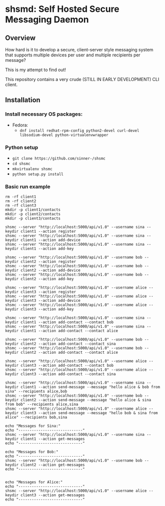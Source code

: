 # shsmd: Self Hosted Secure Messaging Daemon

## Overview

How hard is it to develop a secure, client-server style messaging system that supports multiple devices per user and multiple recipients per message?

This is my attempt to find out! 

This repository contains a very crude (STILL IN EARLY DEVELOPMENT) CLI client.

## Installation

### Install necessary OS packages:
  * Fedora:
    * `dnf install redhat-rpm-config python2-devel curl-devel libsodium-devel python-virtualenvwrapper`
  
### Python setup
  * `git clone https://github.com/sinner-/shsmc`
  * `cd shsmc`
  * `mkvirtualenv shsmc`
  * `python setup.py install`

### Basic run example
```
rm -rf client1
rm -rf client2
rm -rf client3
mkdir -p client1/contacts
mkdir -p client2/contacts
mkdir -p client3/contacts

shsmc --server "http://localhost:5000/api/v1.0" --username sina --keydir client1 --action register
shsmc --server "http://localhost:5000/api/v1.0" --username sina --keydir client1 --action add-device
shsmc --server "http://localhost:5000/api/v1.0" --username sina --keydir client1 --action add-key

shsmc --server "http://localhost:5000/api/v1.0" --username bob --keydir client2 --action register
shsmc --server "http://localhost:5000/api/v1.0" --username bob --keydir client2 --action add-device
shsmc --server "http://localhost:5000/api/v1.0" --username bob --keydir client2 --action add-key

shsmc --server "http://localhost:5000/api/v1.0" --username alice --keydir client3 --action register
shsmc --server "http://localhost:5000/api/v1.0" --username alice --keydir client3 --action add-device
shsmc --server "http://localhost:5000/api/v1.0" --username alice --keydir client3 --action add-key

shsmc --server "http://localhost:5000/api/v1.0" --username sina --keydir client1 --action add-contact --contact bob
shsmc --server "http://localhost:5000/api/v1.0" --username sina --keydir client1 --action add-contact --contact alice

shsmc --server "http://localhost:5000/api/v1.0" --username bob --keydir client2 --action add-contact --contact sina
shsmc --server "http://localhost:5000/api/v1.0" --username bob --keydir client2 --action add-contact --contact alice

shsmc --server "http://localhost:5000/api/v1.0" --username alice --keydir client3 --action add-contact --contact bob
shsmc --server "http://localhost:5000/api/v1.0" --username alice --keydir client3 --action add-contact --contact sina

shsmc --server "http://localhost:5000/api/v1.0" --username sina --keydir client1 --action send-message --message "hello alice & bob from sina" --recipients alice,bob
shsmc --server "http://localhost:5000/api/v1.0" --username bob --keydir client2 --action send-message --message "hello alice & sina from bob" --recipients alice,sina
shsmc --server "http://localhost:5000/api/v1.0" --username alice --keydir client3 --action send-message --message "hello bob & sina from alice" --recipients bob,sina

echo "Messages for Sina:"
echo "-----------------------------"
shsmc --server "http://localhost:5000/api/v1.0" --username sina --keydir client1 --action get-messages
echo "-----------------------------"

echo "Messages for Bob:"
echo "-----------------------------"
shsmc --server "http://localhost:5000/api/v1.0" --username bob --keydir client2 --action get-messages
echo "-----------------------------"


echo "Messages for Alice:"
echo "-----------------------------"
shsmc --server "http://localhost:5000/api/v1.0" --username alice --keydir client3 --action get-messages
echo "-----------------------------"
```
